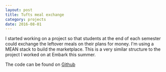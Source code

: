 ```yaml
---
layout: post
title: Tufts meal exchange
category: projects
date: 2016-08-01
---
```


I started working on a project so that students at the end of each semester could exchange the leftover meals on their plans for money. I'm using a MEAN stack to build the marketplace. This is a very similar structure to the project I worked on at Embark this summer.

The code can be found on [Github](https://github.com/dyang108/swipe2)
